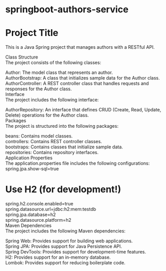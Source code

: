 # springboot-authors-service
# Project Title
This is a Java Spring project that manages authors with a RESTful API.  

Class Structure  
The project consists of the following classes:  

Author: The model class that represents an author.    
AuthorBootstrap: A class that initializes sample data for the Author class.  
AuthorController: A REST controller class that handles requests and responses for the Author class.  
Interface  
The project includes the following interface:  

AuthorRepository: An interface that defines CRUD (Create, Read, Update, Delete) operations for the Author class.  
Packages  
The project is structured into the following packages:  

beans: Contains model classes.  
controllers: Contains REST controller classes.  
bootstraps: Contains classes that initialize sample data.  
repositories: Contains repository interfaces.  
Application Properties  
The application.properties file includes the following configurations:  
spring.jpa.show-sql=true  
# Use H2 (for development!)  
spring.h2.console.enabled=true  
spring.datasource.url=jdbc:h2:mem:testdb  
spring.jpa.database=h2  
spring.datasource.platform=h2  
Maven Dependencies  
The project includes the following Maven dependencies:  

Spring Web: Provides support for building web applications.  
Spring JPA: Provides support for Java Persistence API.  
Spring DevTools: Provides support for development-time features.  
H2: Provides support for an in-memory database.  
Lombok: Provides support for reducing boilerplate code.
